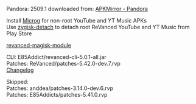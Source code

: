 Pandora: 2509.1
downloaded from: [APKMirror - Pandora](https://www.apkmirror.com/apk/pandora/pandora-music-podcasts/pandora-music-podcasts-2509-1-release/pandora-music-podcasts-2509-1-android-apk-download/)  

Install [Microg](https://github.com/ReVanced/GmsCore/releases) for non-root YouTube and YT Music APKs  
Use [zygisk-detach](https://github.com/j-hc/zygisk-detach) to detach root ReVanced YouTube and YT Music from Play Store  

[revanced-magisk-module](https://github.com/E85Addicts/revanced-magisk-module)
  
CLI: E85Addict/revanced-cli-5.0.1-all.jar  
Patches: ReVanced/patches-5.42.0-dev.7.rvp  
[Changelog](https://github.com/ReVanced/revanced-patches/releases/tag/v5.42.0-dev.7)  

Skipped:  
Patches: anddea/patches-3.14.0-dev.6.rvp  
Patches: E85Addicts/patches-5.41.0.rvp            
